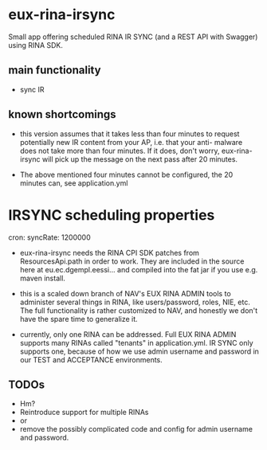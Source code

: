 # eux-rina-irsync

Small app offering scheduled RINA IR SYNC (and a REST API with Swagger) using RINA SDK.

## main functionality

* sync IR
  
## known shortcomings

* this version assumes that it takes less than four minutes to request potentially new IR content from your AP, i.e. that your anti-
  malware does not take more than four minutes. If it does, don't worry, eux-rina-irsync will pick up the message on the next pass after
  20 minutes.
  
* The above mentioned four minutes cannot be configured, the 20 minutes can, see application.yml 
# IRSYNC scheduling properties
cron:
  syncRate: 1200000
  
* eux-rina-irsync needs the RINA CPI SDK patches from ResourcesApi.path in order to work. They are included in the source here at
  eu.ec.dgempl.eessi... and compiled into the fat jar if you use e.g. maven install.

* this is a scaled down branch of NAV's EUX RINA ADMIN tools to administer several things in RINA, like users/password, roles, NIE, etc.
  The full functionality is rather customized to NAV, and honestly we don't have the spare time to generalize it.
  
* currently, only one RINA can be addressed. Full EUX RINA ADMIN supports many RINAs called "tenants" in application.yml.
  IR SYNC only supports one, because of how we use admin username and password in our TEST and ACCEPTANCE environments. 
  
## TODOs

* Hm?
* Reintroduce support for multiple RINAs
* or
* remove the possibly complicated code and config for admin username and password.